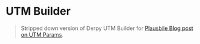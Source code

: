 # UTM Builder
> Stripped down version of Derpy UTM Builder for [Plausbile Blog post on UTM Params](https://plausible.io/blog/utm-tracking-tags).
